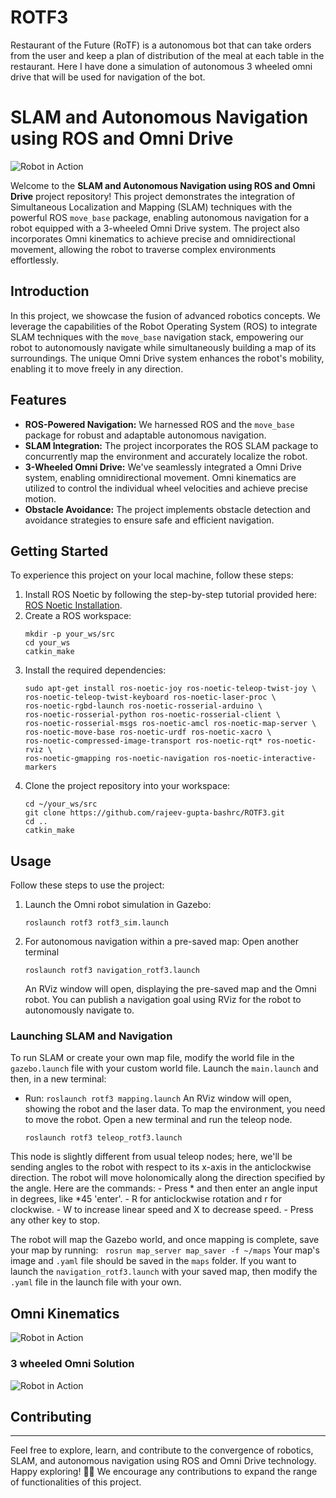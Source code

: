 # ROTF3
Restaurant of the Future (RoTF) is a autonomous bot that can take orders from the user and keep a plan of distribution of the meal at each table in the restaurant. Here I have done a simulation of autonomous 3 wheeled omni drive that will be used for navigation of the bot. 


# SLAM and Autonomous Navigation using ROS and Omni Drive

![Robot in Action](https://github.com/rajeev-gupta-bashrc/ROTF3/images/rotf3_hardware.jpg)

Welcome to the **SLAM and Autonomous Navigation using ROS and Omni Drive** project repository! This project demonstrates the integration of Simultaneous Localization and Mapping (SLAM) techniques with the powerful ROS `move_base` package, enabling autonomous navigation for a robot equipped with a 3-wheeled Omni Drive system. The project also incorporates Omni kinematics to achieve precise and omnidirectional movement, allowing the robot to traverse complex environments effortlessly.

## Introduction
In this project, we showcase the fusion of advanced robotics concepts. We leverage the capabilities of the Robot Operating System (ROS) to integrate SLAM techniques with the `move_base` navigation stack, empowering our robot to autonomously navigate while simultaneously building a map of its surroundings. The unique Omni Drive system enhances the robot's mobility, enabling it to move freely in any direction.

## Features
- **ROS-Powered Navigation:** We harnessed ROS and the `move_base` package for robust and adaptable autonomous navigation.
- **SLAM Integration:** The project incorporates the ROS SLAM package to concurrently map the environment and accurately localize the robot.
- **3-Wheeled Omni Drive:** We've seamlessly integrated a Omni Drive system, enabling omnidirectional movement. Omni kinematics are utilized to control the individual wheel velocities and achieve precise motion.
- **Obstacle Avoidance:** The project implements obstacle detection and avoidance strategies to ensure safe and efficient navigation.

## Getting Started
To experience this project on your local machine, follow these steps:
1. Install ROS Noetic by following the step-by-step tutorial provided here: [ROS Noetic Installation](https://wiki.ros.org/noetic/Installation/Ubuntu).
2. Create a ROS workspace:
    ```
    mkdir -p your_ws/src
    cd your_ws
    catkin_make
    ```
3. Install the required dependencies:
      ```
      sudo apt-get install ros-noetic-joy ros-noetic-teleop-twist-joy \
      ros-noetic-teleop-twist-keyboard ros-noetic-laser-proc \
      ros-noetic-rgbd-launch ros-noetic-rosserial-arduino \
      ros-noetic-rosserial-python ros-noetic-rosserial-client \
      ros-noetic-rosserial-msgs ros-noetic-amcl ros-noetic-map-server \
      ros-noetic-move-base ros-noetic-urdf ros-noetic-xacro \
      ros-noetic-compressed-image-transport ros-noetic-rqt* ros-noetic-rviz \
      ros-noetic-gmapping ros-noetic-navigation ros-noetic-interactive-markers 
      ```
4. Clone the project repository into your workspace:
    ```
    cd ~/your_ws/src
    git clone https://github.com/rajeev-gupta-bashrc/ROTF3.git
    cd ..
    catkin_make
    ```

## Usage
Follow these steps to use the project:
1. Launch the Omni robot simulation in Gazebo:
    ``` 
    roslaunch rotf3 rotf3_sim.launch
    ```
2. For autonomous navigation within a pre-saved map:
    Open another terminal
    ```
    roslaunch rotf3 navigation_rotf3.launch
    ```
    An RViz window will open, displaying the pre-saved map and the Omni robot. You can publish a navigation goal using RViz for the robot to autonomously navigate to.

### Launching SLAM and Navigation
To run SLAM or create your own map file, modify the world file in the `gazebo.launch` file with your custom world file. Launch the `main.launch` and then, in a new terminal:
- Run: `roslaunch rotf3 mapping.launch`
An RViz window will open, showing the robot and the laser data. To map the environment, you need to move the robot. Open a new terminal and run the teleop node.
    ```
    roslaunch rotf3 teleop_rotf3.launch
    ```
This node is slightly different from usual teleop nodes; here, we'll be sending angles to the robot with respect to its x-axis in the anticlockwise direction. The robot will move holonomically along the direction specified by the angle. Here are the commands:
    - Press * and then enter an angle input in degrees, like *45 'enter'.
    - R for anticlockwise rotation and r for clockwise.
    - W to increase linear speed and X to decrease speed.
    - Press any other key to stop.

The robot will map the Gazebo world, and once mapping is complete, save your map by running:
    ``` 
    rosrun map_server map_saver -f ~/maps
    ```
Your map's image and `.yaml` file should be saved in the `maps` folder. If you want to launch the `navigation_rotf3.launch` with your saved map, then modify the `.yaml` file in the launch file with your own.

## Omni Kinematics

![Robot in Action](https://github.com/rajeev-gupta-bashrc/ROTF3/images/rotf3_kinematics.png)

### 3 wheeled Omni Solution
![Robot in Action](https://github.com/rajeev-gupta-bashrc/ROTF3/images/rotf3_matrix.png)

## Contributing
---
Feel free to explore, learn, and contribute to the convergence of robotics, SLAM, and autonomous navigation using ROS and Omni Drive technology. Happy exploring! 🤖🌟
We encourage any contributions to expand the range of functionalities of this project.

